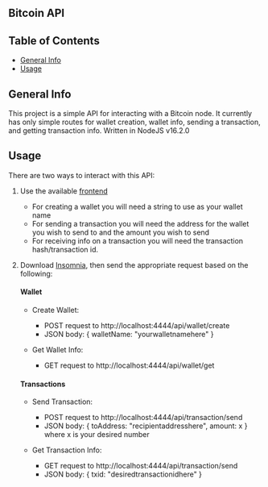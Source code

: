 ## Bitcoin API

## Table of Contents
* [General Info](#general-info)
* [Usage](#usage)

## General Info
This project is a simple API for interacting with a Bitcoin node. It currently has only simple routes for wallet creation, wallet info, sending a transaction, and getting transaction info.
Written in NodeJS v16.2.0

## Usage
There are two ways to interact with this API:
1. Use the available [frontend](http://localhost:3000)
    * For creating a wallet you will need a string to use as your wallet name
    * For sending a transaction you will need the address for the wallet you wish to send to and the amount you wish to send
    * For receiving info on a transaction you will need the transaction hash/transaction id.
  

2. Download [Insomnia](https://insomnia.rest/download), then send the appropriate request based on the following:
    #### Wallet
    * Create Wallet:
      * POST request to http://localhost:4444/api/wallet/create
      * JSON body: { walletName: "yourwalletnamehere" }
  
    * Get Wallet Info:
      * GET request to http://localhost:4444/api/wallet/get
  
 
    #### Transactions
    * Send Transaction:
      * POST request to http://localhost:4444/api/transaction/send
      * JSON body: { toAddress: "recipientaddresshere", amount: x } where x is your desired number
  
    * Get Transaction Info:
      * GET request to http://localhost:4444/api/transaction/send
      * JSON body: { txid: "desiredtransactionidhere" }
